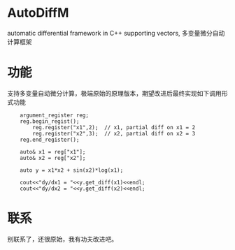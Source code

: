 # AutoDiffM
automatic differential framework in C++ supporting vectors, 多变量微分自动计算框架

# 功能
支持多变量自动微分计算，极端原始的原理版本，期望改进后最终实现如下调用形式功能

		argument_register reg;
		reg.begin_regist();
			reg.register("x1",2);  // x1, partial diff on x1 = 2
			reg.register("x2",3);  // x2, partial diff on x2 = 3
		reg.end_register();

		auto& x1 = reg["x1"];
		auto& x2 = reg["x2"];

		auto y = x1*x2 + sin(x2)*log(x1);

		cout<<"dy/dx1 = "<<y.get_diff(x1)<<endl;
		cout<<"dy/dx2 = "<<y.get_diff(x2)<<endl;


# 联系
别联系了，还很原始，我有功夫改进吧。 
